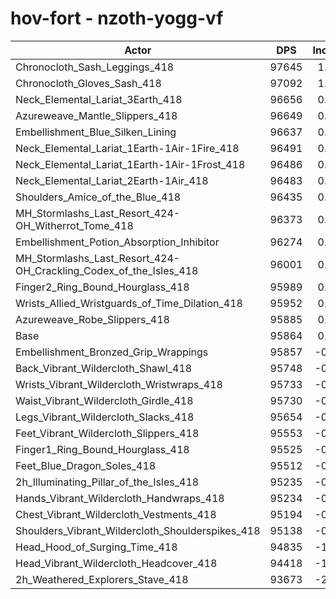 # hov-fort - nzoth-yogg-vf
| Actor | DPS | Increase |
|---|:---:|:---:|
|Chronocloth_Sash_Leggings_418|97645|1.86%|
|Chronocloth_Gloves_Sash_418|97092|1.28%|
|Neck_Elemental_Lariat_3Earth_418|96656|0.83%|
|Azureweave_Mantle_Slippers_418|96649|0.82%|
|Embellishment_Blue_Silken_Lining|96637|0.81%|
|Neck_Elemental_Lariat_1Earth-1Air-1Fire_418|96491|0.65%|
|Neck_Elemental_Lariat_1Earth-1Air-1Frost_418|96486|0.65%|
|Neck_Elemental_Lariat_2Earth-1Air_418|96483|0.65%|
|Shoulders_Amice_of_the_Blue_418|96435|0.60%|
|MH_Stormlashs_Last_Resort_424-OH_Witherrot_Tome_418|96373|0.53%|
|Embellishment_Potion_Absorption_Inhibitor|96274|0.43%|
|MH_Stormlashs_Last_Resort_424-OH_Crackling_Codex_of_the_Isles_418|96001|0.14%|
|Finger2_Ring_Bound_Hourglass_418|95989|0.13%|
|Wrists_Allied_Wristguards_of_Time_Dilation_418|95952|0.09%|
|Azureweave_Robe_Slippers_418|95885|0.02%|
|Base|95864|0.00%|
|Embellishment_Bronzed_Grip_Wrappings|95857|-0.01%|
|Back_Vibrant_Wildercloth_Shawl_418|95748|-0.12%|
|Wrists_Vibrant_Wildercloth_Wristwraps_418|95733|-0.14%|
|Waist_Vibrant_Wildercloth_Girdle_418|95730|-0.14%|
|Legs_Vibrant_Wildercloth_Slacks_418|95654|-0.22%|
|Feet_Vibrant_Wildercloth_Slippers_418|95553|-0.32%|
|Finger1_Ring_Bound_Hourglass_418|95525|-0.35%|
|Feet_Blue_Dragon_Soles_418|95512|-0.37%|
|2h_Illuminating_Pillar_of_the_Isles_418|95235|-0.66%|
|Hands_Vibrant_Wildercloth_Handwraps_418|95234|-0.66%|
|Chest_Vibrant_Wildercloth_Vestments_418|95194|-0.70%|
|Shoulders_Vibrant_Wildercloth_Shoulderspikes_418|95138|-0.76%|
|Head_Hood_of_Surging_Time_418|94835|-1.07%|
|Head_Vibrant_Wildercloth_Headcover_418|94418|-1.51%|
|2h_Weathered_Explorers_Stave_418|93673|-2.29%|
